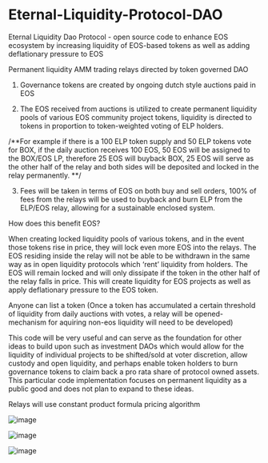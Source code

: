 # Eternal-Liquidity-Protocol-DAO

Eternal Liquidity Dao Protocol - open source code to enhance EOS ecosystem by increasing liquidity of EOS-based tokens as well as adding deflationary pressure to EOS 

Permanent liquidity AMM trading relays directed by token governed DAO

 1. Governance tokens are created by ongoing dutch style auctions paid in EOS

 2. The EOS received from auctions is utilized to create permanent liquidity pools of various EOS community project tokens, liquidity is directed to tokens in proportion to token-weighted voting of ELP holders.

/**For example if there is a 100 ELP token supply and 50 ELP tokens vote for BOX, if the daily auction receives 100 EOS, 50 EOS will be assigned to the BOX/EOS LP, therefore 25 EOS will buyback BOX, 25 EOS will serve as the other half of the relay and both sides will be deposited and locked in the relay permanently. **/

 3. Fees will be taken in terms of EOS on both buy and sell orders, 100% of fees  from the relays will be used to buyback and burn ELP from the ELP/EOS relay, allowing for a sustainable enclosed system. 

How does this benefit EOS?

When creating locked liquidity pools of various tokens, and in the event those tokens rise in price, they will lock even more EOS into the relays. The EOS residing inside the relay will not be able to be withdrawn in the same way as in open liquidity protocols which ‘rent’ liquidity from holders. The EOS will remain locked and will only dissipate if the token in the other half of the relay falls in price. This will create liquidity for EOS projects as well as apply deflationary pressure to the EOS token. 

Anyone can list a token 
(Once a token has accumulated a certain threshold of liquidity from daily auctions with votes, a relay will be opened- mechanism for aquiring non-eos liquidity will need to be developed)

This code will be very useful and can serve as the foundation for other ideas to build upon such as investment DAOs which would allow for the liquidity of individual projects to be shifted/sold at voter discretion, allow custody and open liquidity, and perhaps enable token holders to burn governance tokens to claim back a pro rata share of protocol owned assets. This particular code implementation focuses on permanent liquidity as a public good and does not plan to expand to these ideas. 



Relays will use constant product formula pricing algorithm

![image](https://user-images.githubusercontent.com/51843516/147984482-5275aca4-4104-495c-9fb6-0bfdc0e9b10a.png)

![image](https://user-images.githubusercontent.com/51843516/147996309-765fc389-e644-446d-8d0a-0fcbeba91c48.png)

![image](https://user-images.githubusercontent.com/51843516/147996330-728147d7-93dc-4e2e-9b14-48b449d9fe3d.png)





